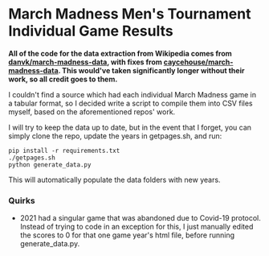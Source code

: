 # March Madness Men's Tournament Individual Game Results

**All of the code for the data extraction from Wikipedia comes from [danvk/march-madness-data](https://github.com/danvk/march-madness-data), with fixes from [caycehouse/march-madness-data](https://github.com/caycehouse/march-madness-data). This would've taken significantly longer without their work, so all credit goes to them.**

I couldn't find a source which had each individual March Madness game in a tabular format, 
so I decided write a script to compile them into CSV files myself, based on the aforementioned repos' work. 

I will try to keep the data up to date, but in the event that I forget, you can simply clone the repo, update the years in getpages.sh, and run: 
```
pip install -r requirements.txt
./getpages.sh
python generate_data.py
```
This will automatically populate the data folders with new years. 

### Quirks
- 2021 had a singular game that was abandoned due to Covid-19 protocol. Instead of trying to code in an exception for this, I just manually edited the scores to 0 for that one game year's html file, before running generate_data.py.
